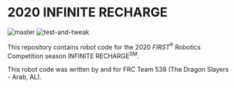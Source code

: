 # 2020 INFINITE RECHARGE
![master](https://github.com/frc538/2020-infinite-recharge/workflows/Java%20CI%20with%20Gradle/badge.svg) ![test-and-tweak](https://github.com/frc538/2020-infinite-recharge/workflows/Java%20CI%20with%20Gradle/badge.svg?branch=test-and-tweak)

This repository contains robot code for the 2020 *FIRST*<sup>&reg;</sup> Robotics Competition season INFINITE RECHARGE<sup>SM</sup>.

This robot code was written by and for FRC Team 538 (The Dragon Slayers - Arab, AL).
